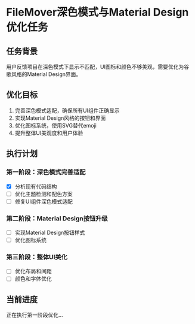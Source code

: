 # FileMover深色模式与Material Design优化任务

## 任务背景
用户反馈项目在深色模式下显示不匹配，UI图标和颜色不够美观，需要优化为谷歌风格的Material Design界面。

## 优化目标
1. 完善深色模式适配，确保所有UI组件正确显示
2. 实现Material Design风格的按钮和界面
3. 优化图标系统，使用SVG替代emoji
4. 提升整体UI美观度和用户体验

## 执行计划
### 第一阶段：深色模式完善适配
- [x] 分析现有代码结构
- [ ] 优化主题检测和配色方案
- [ ] 修复UI组件深色模式适配

### 第二阶段：Material Design按钮升级
- [ ] 实现Material Design按钮样式
- [ ] 优化图标系统

### 第三阶段：整体UI美化
- [ ] 优化布局和间距
- [ ] 颜色和字体优化

## 当前进度
正在执行第一阶段优化...

